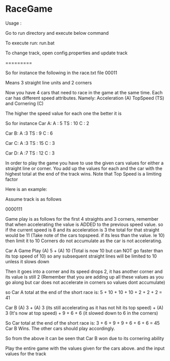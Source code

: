 RaceGame
========
Usage :

Go to run directory and execute below command 

To execute run:  run.bat

To change track, open config.properties and update track

=========

So for instance the following in the race.txt file 
00011

Means 3 straight line units and 2 corners

Now you have 4 cars that need to race in the game at the same time. Each car has different speed attributes.
Namely: 
Acceleration (A)
TopSpeed	(TS)
and Cornering (C)

The higher the speed value for each one the better it is

So for instance
Car A:
A : 5
TS : 10
C : 2

Car B:
A :3
TS : 9
C : 6

Car C:
A :3
TS : 15
C : 3

Car D:
A :7
TS : 12
C : 3

In order to play the game you have to use the given cars values for either a straight line or corner. You add up the values for each and the car with the
highest total at the end of the track wins.
Note that Top Speed is a limiting factor

Here is an example:

Assume track is as follows

0000111

Game play is as follows for the first 4 straights and 3 corners, remember that when accelerating the value is ADDED to the previous speed value. 
so if the current speed is 8 and its acceleration is 3 the total for that straight would be 11 (Take note of the cars topspeed. if its less than the value. Ie 10) then limit it to 10
Corners do not accumulate as the car is not accelerating.

Car A Game Play
(A) 5 + (A) 10 (Total is now 10 but can NOT go faster than its top speed of 10) so any subsequent straight lines will be limited to 10 unless it slows down

Then it goes into a corner and its speed drops  2, it has another corner and its value is still 2 (Remember that you are adding up all these values as you go along but car does not accelerate in corners so values dont accumulate)

so Car A total at the end of the short race is:  5 + 10 + 10 + 10 + 2 + 2 + 2 = 41

Car B 
(A) 3 + (A) 3 (its still accelerating as it has not hit its top speed) +  (A) 3 (It's now at top speed) + 9 + 6 + 6 (it slowed down to 6 in the corners)

So Car total at the end of the short race is: 3 + 6 + 9 + 9 + 6 + 6 + 6 = 45
Car B Wins.
The other cars should play accordingly.

So from the above it can be seen that Car B won due to its cornering ability

Play the entire game with the values given for the cars above. and the input values for the track
